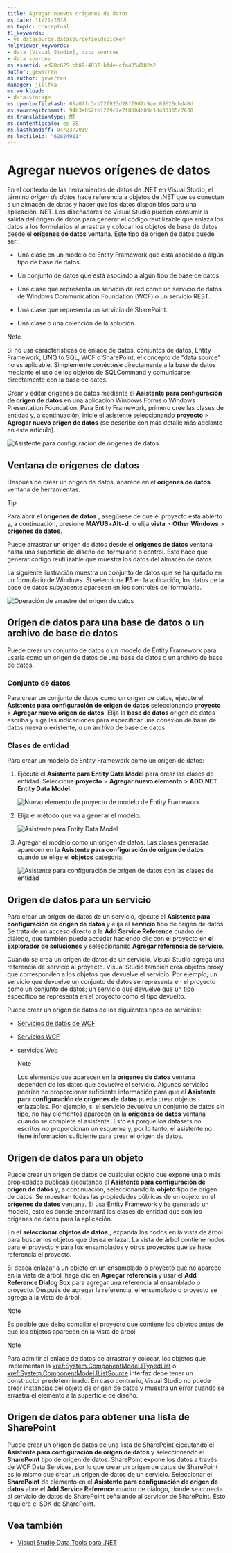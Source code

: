 ```yaml
---
title: Agregar nuevos orígenes de datos
ms.date: 11/21/2018
ms.topic: conceptual
f1_keywords:
- vs.datasource.datasourcefieldspicker
helpviewer_keywords:
- data [Visual Studio], data sources
- data sources
ms.assetid: ed28c625-bb89-4037-bfde-cfa435d182a2
author: gewarren
ms.author: gewarren
manager: jillfra
ms.workload:
- data-storage
ms.openlocfilehash: 05a07fc3cb72f923d28ff907c9aec69620cbd40d
ms.sourcegitcommit: 94b3a052fb1229c7e7f8804b09c1d403385c7630
ms.translationtype: MT
ms.contentlocale: es-ES
ms.lasthandoff: 04/23/2019
ms.locfileid: "62824911"
---
```

# <a name="add-new-data-sources"></a>Agregar nuevos orígenes de datos

En el contexto de las herramientas de datos de .NET en Visual Studio, el término *origen de datos* hace referencia a objetos de .NET que se conectan a un almacén de datos y hacer que los datos disponibles para una aplicación .NET. Los diseñadores de Visual Studio pueden consumir la salida del origen de datos para generar el código reutilizable que enlaza los datos a los formularios al arrastrar y colocar los objetos de base de datos desde el **orígenes de datos** ventana. Este tipo de origen de datos puede ser:

- Una clase en un modelo de Entity Framework que está asociado a algún tipo de base de datos.

- Un conjunto de datos que está asociado a algún tipo de base de datos.

- Una clase que representa un servicio de red como un servicio de datos de Windows Communication Foundation (WCF) o un servicio REST.

- Una clase que representa un servicio de SharePoint.

- Una clase o una colección de la solución.

> [!NOTE]
> Si no usa características de enlace de datos, conjuntos de datos, Entity Framework, LINQ to SQL, WCF o SharePoint, el concepto de "data source" no es aplicable. Simplemente conéctese directamente a la base de datos mediante el uso de los objetos de SQLCommand y comunicarse directamente con la base de datos.

Crear y editar orígenes de datos mediante el **Asistente para configuración de origen de datos** en una aplicación Windows Forms o Windows Presentation Foundation. Para Entity Framework, primero cree las clases de entidad y, a continuación, inicie el asistente seleccionando **proyecto** > **Agregar nuevo origen de datos** (se describe con más detalle más adelante en este artículo).

![Asistente para configuración de orígenes de datos](../data-tools/media/data-source-configuration-wizard.png)

## <a name="data-sources-window"></a>Ventana de orígenes de datos

Después de crear un origen de datos, aparece en el **orígenes de datos** ventana de herramientas.

> [!TIP]
> Para abrir el **orígenes de datos** , asegúrese de que el proyecto está abierto y, a continuación, presione **MAYÚS**+**Alt**+**d.** o elija **vista** > **Other Windows** > **orígenes de datos**.

Puede arrastrar un origen de datos desde el **orígenes de datos** ventana hasta una superficie de diseño del formulario o control. Esto hace que generar código reutilizable que muestra los datos del almacén de datos.

La siguiente ilustración muestra un conjunto de datos que se ha quitado en un formulario de Windows. Si selecciona **F5** en la aplicación, los datos de la base de datos subyacente aparecen en los controles del formulario.

![Operación de arrastre del origen de datos](../data-tools/media/raddata-data-source-drag-operation.png)

## <a name="data-source-for-a-database-or-a-database-file"></a>Origen de datos para una base de datos o un archivo de base de datos

Puede crear un conjunto de datos o un modelo de Entity Framework para usarla como un origen de datos de una base de datos o un archivo de base de datos.

### <a name="dataset"></a>Conjunto de datos

Para crear un conjunto de datos como un origen de datos, ejecute el **Asistente para configuración de origen de datos** seleccionando **proyecto** > **Agregar nuevo origen de datos**. Elija la **base de datos** origen de datos escriba y siga las indicaciones para especificar una conexión de base de datos nueva o existente, o un archivo de base de datos.

### <a name="entity-classes"></a>Clases de entidad

Para crear un modelo de Entity Framework como un origen de datos:

1. Ejecute el **Asistente para Entity Data Model** para crear las clases de entidad. Seleccione **proyecto** > **Agregar nuevo elemento** > **ADO.NET Entity Data Model**.

   ![Nuevo elemento de proyecto de modelo de Entity Framework](../data-tools/media/raddata-new-entity-framework-model-project-item.png)

1. Elija el método que va a generar el modelo.

   ![Asistente para Entity Data Model](../data-tools/media/raddata-entity-data-model-wizard.png)

1. Agregar el modelo como un origen de datos. Las clases generadas aparecen en la **Asistente para configuración de origen de datos** cuando se elige el **objetos** categoría.

   ![Asistente para configuración de origen de datos con las clases de entidad](../data-tools/media/raddata-data-source-configuration-wizard-with-entity-classes.png)

## <a name="data-source-for-a-service"></a>Origen de datos para un servicio

Para crear un origen de datos de un servicio, ejecute el **Asistente para configuración de origen de datos** y elija el **servicio** tipo de origen de datos. Se trata de un acceso directo a la **Add Service Reference** cuadro de diálogo, que también puede acceder haciendo clic con el proyecto en **el Explorador de soluciones** y seleccionando **Agregar referencia de servicio**.

Cuando se crea un origen de datos de un servicio, Visual Studio agrega una referencia de servicio al proyecto. Visual Studio también crea objetos proxy que corresponden a los objetos que devuelve el servicio. Por ejemplo, un servicio que devuelve un conjunto de datos se representa en el proyecto como un conjunto de datos; un servicio que devuelve que un tipo específico se representa en el proyecto como el tipo devuelto.

Puede crear un origen de datos de los siguientes tipos de servicios:

- [Servicios de datos de WCF](/dotnet/framework/data/wcf/wcf-data-services-overview)

- [Servicios WCF](../data-tools/windows-communication-foundation-services-and-wcf-data-services-in-visual-studio.md)

- servicios Web

    > [!NOTE]
    > Los elementos que aparecen en la **orígenes de datos** ventana dependen de los datos que devuelve el servicio. Algunos servicios podrían no proporcionar suficiente información para que el **Asistente para configuración de orígenes de datos** pueda crear objetos enlazables. Por ejemplo, si el servicio devuelve un conjunto de datos sin tipo, no hay elementos aparecen en la **orígenes de datos** ventana cuando se complete el asistente. Esto es porque los datasets no escritos no proporcionan un esquema y, por lo tanto, el asistente no tiene información suficiente para crear el origen de datos.

## <a name="data-source-for-an-object"></a>Origen de datos para un objeto

Puede crear un origen de datos de cualquier objeto que expone una o más propiedades públicas ejecutando el **Asistente para configuración de origen de datos** y, a continuación, seleccionando la **objeto** tipo de origen de datos. Se muestran todas las propiedades públicas de un objeto en el **orígenes de datos** ventana. Si usa Entity Framework y ha generado un modelo, esto es donde encontrará las clases de entidad que son los orígenes de datos para la aplicación.

En el **seleccionar objetos de datos** , expanda los nodos en la vista de árbol para buscar los objetos que desea enlazar. La vista de árbol contiene nodos para el proyecto y para los ensamblados y otros proyectos que se hace referencia el proyecto.

Si desea enlazar a un objeto en un ensamblado o proyecto que no aparece en la vista de árbol, haga clic en **Agregar referencia** y usar el **Add Reference Dialog Box** para agregar una referencia al ensamblado o proyecto. Después de agregar la referencia, el ensamblado o proyecto se agrega a la vista de árbol.

> [!NOTE]
> Es posible que deba compilar el proyecto que contiene los objetos antes de que los objetos aparecen en la vista de árbol.

> [!NOTE]
> Para admitir el enlace de datos de arrastrar y colocar, los objetos que implementan la <xref:System.ComponentModel.ITypedList> o <xref:System.ComponentModel.IListSource> interfaz debe tener un constructor predeterminado. En caso contrario, Visual Studio no puede crear instancias del objeto de origen de datos y muestra un error cuando se arrastra el elemento a la superficie de diseño.

## <a name="data-source-for-a-sharepoint-list"></a>Origen de datos para obtener una lista de SharePoint

Puede crear un origen de datos de una lista de SharePoint ejecutando el **Asistente para configuración de origen de datos** y seleccionando el **SharePoint** tipo de origen de datos. SharePoint expone los datos a través de WCF Data Services, por lo que crear un origen de datos de SharePoint es lo mismo que crear un origen de datos de un servicio. Seleccionar el **SharePoint** de elemento en el **Asistente para configuración de origen de datos** abre el **Add Service Reference** cuadro de diálogo, donde se conecta al servicio de datos de SharePoint señalando al servidor de SharePoint. Esto requiere el SDK de SharePoint.

## <a name="see-also"></a>Vea también

- [Visual Studio Data Tools para .NET](../data-tools/visual-studio-data-tools-for-dotnet.md)